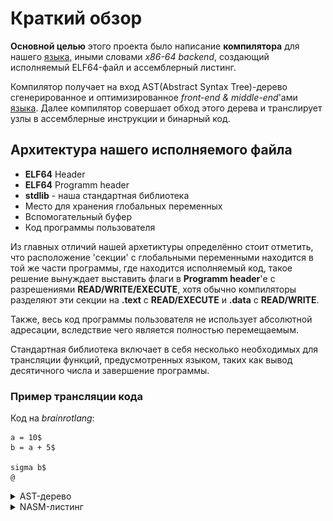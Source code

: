
# Краткий обзор
**Основной целью** этого проекта было написание **компилятора** для нашего [языка](https://github.com/asssh52/yazik), иными словами *x86-64 backend*, создающий исполняемый ELF64-файл и ассемблерный листинг.

Компилятор получает на вход AST(Abstract Syntax Tree)-дерево сгенерированное и оптимизированное *front-end & middle-end*'ами [языка](https://github.com/asssh52/yazik). Далее компилятор совершает обход этого дерева и транслирует узлы в ассемблерные инструкции и бинарный код.

## Архитектура нашего исполняемого файла

- **ELF64** Header
- **ELF64** Programm header
- **stdlib** - наша стандартная библиотека
- Место для хранения глобальных переменных
- Вспомогательный буфер
- Код программы пользователя

Из главных отличий нашей архетиктуры определённо стоит отметить, что расположение 'секции' с глобальными переменными находится в той же части программы, где находится исполняемый код, такое решение вынуждает выставить флаги в **Programm header**'е с разрешениями **READ/WRITE/EXECUTE**, хотя обычно компиляторы разделяют эти секции на **.text** с **READ/EXECUTE** и **.data** с **READ/WRITE**.

Также, весь код программы пользователя не использует абсолютной адресации, вследствие чего является полностью перемещаемым.

Стандартная библиотека включает в себя несколько необходимых для трансляции функций, предусмотренных языком, таких как вывод десятичного числа и завершение программы.

### Пример трансляции кода

Код на *brainrotlang*:
```
a = 10$
b = a + 5$

sigma b$
@
```

<details>
<summary>AST-дерево</summary>
```
{OP:";"
	{OP:"="
		{ID:"a"}
		{NUM:"10"}
	}
	{OP:";"
		{OP:"="
			{ID:"b"}
			{OP:"+"
				{ID:"a"}
				{NUM:"5"}
			}
		}
		{OP:";"
			{OP:"print"
				{ID:"b"}
			}
		}
	}
}
```
<img src="/readmePNG/output0.png" width="800">
</details>

<details>
<summary>NASM-листинг</summary>
```asm
push 10                         ;line:598	node:003
pop rax                         ;line:556	node:002
mov qword [_0], rax             ;line:557	node:002
                                ;line:944	node:001
push 5                          ;line:598	node:009
push qword [_0]                 ;line:581	node:008
pop rax                         ;line:852	node:007	 ПЛЮС

pop rbx                         ;line:853	node:007
add rax, rbx                    ;line:854	node:007
push rax                        ;line:855	node:007
pop rax                         ;line:556	node:006
mov qword [_1], rax             ;line:557	node:006
                                ;line:944	node:005
push qword [_1]                 ;line:581	node:012
pop rsi                         ;line:922	node:011	 ПЕЧАТЬ
call [std + 8]                  ;line:923	node:011	 ПЕЧАТЬ
                                ;line:939	node:010
                                ;line:939	node:004
                                ;line:939	node:000
call [std + 16]
```
</details>

Код программы пользователя в исполняемом файле, для получения листинга слева, использовался дизассемблер **IDA**.
<img src="/readmePNG/readme.png" width="100%">

### Полезные/использованные ссылки
- (Кодировка x86-64 команд)[https://wiki.osdev.org/X86-64_Instruction_Encoding#ModR.2FM]
- (Фрагмент документации Intel)[https://studfile.net/preview/1583048/page:5/#14]
- (Описание структуры ELF-файлов)[https://ru.wikipedia.org/wiki/Executable_and_Linkable_Format]
- (Статья про ELF-файлы)[https://habr.com/ru/articles/480642/]
